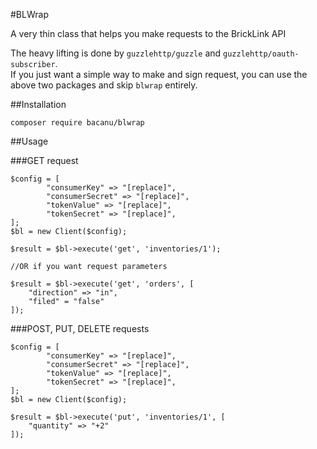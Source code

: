 #BLWrap

A very thin class that helps you make requests to the BrickLink API  

The heavy lifting is done by `guzzlehttp/guzzle` and `guzzlehttp/oauth-subscriber`.  
If you just want a simple way to make and sign request, you can use the above two packages and skip `blwrap` entirely.

##Installation
    
    composer require bacanu/blwrap
    


##Usage

###GET request
    
    $config = [  
            "consumerKey" => "[replace]",  
            "consumerSecret" => "[replace]",  
            "tokenValue" => "[replace]",  
            "tokenSecret" => "[replace]",  
    ];  
    $bl = new Client($config);  
    
    $result = $bl->execute('get', 'inventories/1');  
    
    //OR if you want request parameters
    
    $result = $bl->execute('get', 'orders', [
        "direction" => "in",
        "filed" = "false"
    ]);  
    
    
    
    
###POST, PUT, DELETE requests

    
    $config = [  
            "consumerKey" => "[replace]",  
            "consumerSecret" => "[replace]",  
            "tokenValue" => "[replace]",  
            "tokenSecret" => "[replace]",  
    ];  
    $bl = new Client($config);  
    
    $result = $bl->execute('put', 'inventories/1', [
        "quantity" => "+2"
    ]);  
    
    